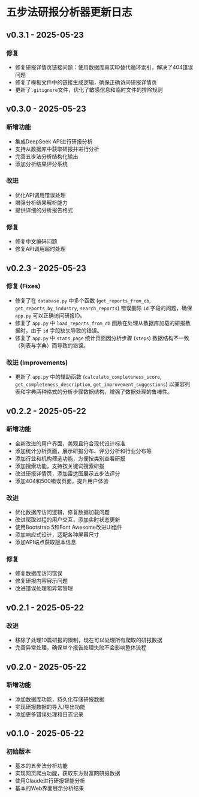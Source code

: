 # 五步法研报分析器更新日志

## v0.3.1 - 2025-05-23

### 修复

- 修复研报详情页链接问题：使用数据库真实ID替代循环索引，解决了404错误问题
- 修复了模板文件中的链接生成逻辑，确保正确访问研报详情页
- 更新了`.gitignore`文件，优化了敏感信息和临时文件的排除规则

## v0.3.0 - 2025-05-23

### 新增功能

- 集成DeepSeek API进行研报分析
- 支持从数据库中获取研报并进行分析
- 完善五步法分析结构化输出
- 添加分析结果评分系统

### 改进

- 优化API调用错误处理
- 增强分析结果解析能力
- 提供详细的分析报告格式

### 修复

- 修复中文编码问题
- 修复API调用超时处理

## v0.2.3 - 2025-05-23

### 修复 (Fixes)

- 修复了在 `database.py` 中多个函数 (`get_reports_from_db`, `get_reports_by_industry`, `search_reports`) 错误删除 `id` 字段的问题，确保 `app.py` 可以正确访问研报ID。
- 修复了 `app.py` 中 `load_reports_from_db` 函数在处理从数据库加载的研报数据时，由于 `id` 字段缺失导致的错误。
- 修复了 `app.py` 中 `stats_page` 统计页面因分析步骤 (`steps`) 数据结构不一致（列表与字典）而导致的错误。

### 改进 (Improvements)

- 更新了 `app.py` 中的辅助函数 (`calculate_completeness_score`, `get_completeness_description`, `get_improvement_suggestions`) 以兼容列表和字典两种格式的分析步骤数据结构，增强了数据处理的鲁棒性。

## v0.2.2 - 2025-05-22

### 新增功能

- 全新改进的用户界面，美观且符合现代设计标准
- 添加统计分析页面，展示研报分布、评分分析和行业分布等
- 添加行业和机构筛选功能，方便按类别查看研报
- 添加搜索功能，支持按关键词搜索研报
- 改进研报详情页，添加雷达图展示五步法评分
- 添加404和500错误页面，提升用户体验

### 改进

- 优化数据库访问逻辑，修复数据加载问题
- 改进爬取过程的用户交互，添加实时状态更新
- 使用Bootstrap 5和Font Awesome改进UI组件
- 添加响应式设计，适配各种屏幕尺寸
- 添加API端点获取版本信息

### 修复

- 修复数据库访问错误
- 修复研报内容展示问题
- 改进错误处理和异常管理

## v0.2.1 - 2025-05-22

### 改进

- 移除了处理10篇研报的限制，现在可以处理所有爬取的研报数据
- 完善异常处理，确保单个报告处理失败不会影响整体流程

## v0.2.0 - 2025-05-22

### 新增功能

- 添加数据库功能，持久化存储研报数据
- 实现研报数据的导入/导出功能
- 添加更多错误处理和日志记录

## v0.1.0 - 2025-05-22

### 初始版本

- 基本的五步法分析功能
- 实现网页爬虫功能，获取东方财富网研报数据
- 使用Claude进行研报智能分析
- 基本的Web界面展示分析结果
